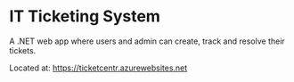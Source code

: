 # IT Ticketing System

A .NET web app where users and admin can create, track and resolve their tickets.

Located at: https://ticketcentr.azurewebsites.net
